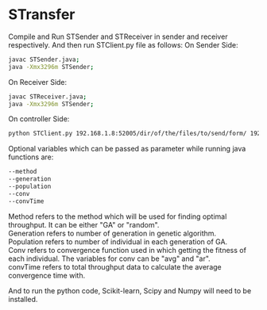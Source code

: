 # STransfer

Compile and Run STSender and STReceiver in sender and receiver respectively.
And then run STClient.py file as follows:
On Sender Side:
```bash
javac STSender.java;
java -Xmx3296m STSender;
```
On Receiver Side:
```bash
javac STReceiver.java;
java -Xmx3296m STSender;
```
On controller Side:
```bash
python STClient.py 192.168.1.8:52005/dir/of/the/files/to/send/form/ 192.168.1.7:53823/dir/where/to/save/the/files/on/receiver/side #(--conv=avg --method=GA --generation=5 --population=10) --> Optional
```
Optional variables which can be passed as parameter while running java functions are:
```bash
--method
--generation
--population
--conv
--convTime
```
Method refers to the method which will be used for finding optimal throughput. It can be either "GA" or "random".<br>
Generation refers to number of generation in genetic algorithm.<br>
Population refers to number of individual in each generation of GA.<br>
Conv refers to convergence function used in which getting the fitness of each individual. The variables for conv can be "avg" and "ar".<br>
convTime refers to total throughput data to calculate the average convergence time with.

And to run the python code, Scikit-learn, Scipy and Numpy will need to be installed.

